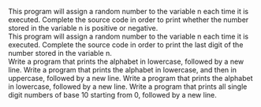This program will assign a random number to the variable n each time it is executed. Complete the source code in order to print whether the number stored in the variable n is positive or negative.			
This program will assign a random number to the variable n each time it is executed. Complete the source code in order to print the last digit of the number stored in the variable n.				
Write a program that prints the alphabet in lowercase, followed by a new line.
Write a program that prints the alphabet in lowercase, and then in uppercase, followed by a new line.
Write a program that prints the alphabet in lowercase, followed by a new line.
Write a program that prints all single digit numbers of base 10 starting from 0, followed by a new line.

